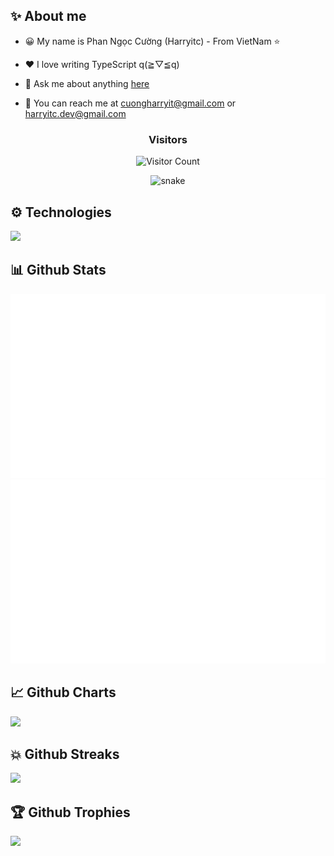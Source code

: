 ## ✨ About me

- 😀 My name is Phan Ngọc Cường (Harryitc) - From VietNam ⭐

- ❤️ I love writing TypeScript q(≧▽≦q)

- 💬 Ask me about anything [here](https://github.com/harryitc/harryitc/issues)

- 💌 You can reach me at [cuongharryit@gmail.com](mailto:cuongharryit@gmail.com) or [harryitc.dev@gmail.com](mailto:harryitc.dev@gmail.com)

<div align="center">

<h3>Visitors</h3>

![Visitor Count](https://profile-counter.glitch.me/haryitc/count.svg)

</div>


<p align="center">
 <img width="1000" src="github-snake.svg" alt="snake"/>
</p>

## ⚙ Technologies
![](https://skillicons.dev/icons?i=js,ts,c,cs,cpp,dotnet,python,wordpress,ubuntu,angular,nestjs,react,nextjs,postgres,visualstudio,vscode,postman,github,gitlab,flutter,nodejs,vercel,html,css,bootstrap,redis,tailwind,figma,astro,docker&perline=9)

## 📊 Github Stats
![](https://raw.githubusercontent.com/Harryitc/github-stats/master/generated/overview.svg#gh-dark-mode-only)
![](https://raw.githubusercontent.com/Harryitc/github-stats/master/generated/languages.svg#gh-dark-mode-only)

## 📈 Github Charts
![](https://github-profile-summary-cards.vercel.app/api/cards/profile-details?username=Harryitc&theme=dracula&hide_border=true&width=1000)

## 💥 Github Streaks 
![](https://github-readme-streak-stats-steel-two.vercel.app?user=harryitc&theme=dracula)

## 🏆 Github Trophies
![](https://github-profile-trophy.vercel.app/?username=harryitc&theme=dracula&no-frame=true&column=4&margin-w=15)
